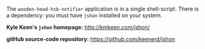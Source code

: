 The `wooden-head-hsb-notifier` application is in a single shell-script. There is a dependency: you must have `jshon` installed on your system.

__Kyle Keen's `jshon` homepage:__ http://kmkeen.com/jshon/

__gitHub source-code repository:__ https://github.com/keenerd/jshon
